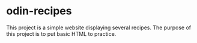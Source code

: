 # odin-recipes

This project is a simple website displaying several recipes.
The purpose of this project is to put basic HTML to practice.